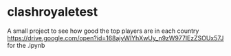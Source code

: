 # clashroyaletest
A small project to see how good the top players are in each country
https://drive.google.com/open?id=168ajyWlYhXwUy_n9zW977lEzZSOUx57J for the .ipynb
